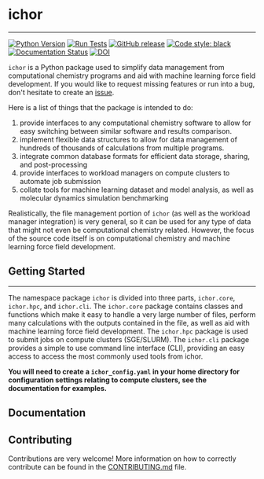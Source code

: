# ichor
---

[![Python Version](https://img.shields.io/badge/python-3.8+-blue.svg)](https://www.python.org/downloads/)
[![Run Tests](https://github.com/popelier-group/ICHOR/actions/workflows/run_tests.yml/badge.svg)](https://github.com/popelier-group/ICHOR/actions/workflows/run_tests.yml)
[![GitHub release](https://img.shields.io/badge/release-v4.0.3-blue)](https://github.com/popelier-group/ICHOR/releases/)
[![Code style: black](https://img.shields.io/badge/code%20style-black-000000.svg)](https://github.com/psf/black)
[![Documentation Status](https://readthedocs.org/projects/ichor/badge/?version=latest)](https://ichor.readthedocs.io/en/latest/?badge=latest)
[![DOI](https://zenodo.org/badge/169064698.svg)](https://zenodo.org/doi/10.5281/zenodo.11174713)

`ichor` is a Python package used to simplify data management from computational chemistry programs and aid with machine learning force field development. If you would like to request missing features or run into a bug, don't hesitate to create an [issue](https://github.com/popelier-group/ICHOR/issues).

Here is a list of things that the package is intended to do:

1. provide interfaces to any computational chemistry software to allow for easy switching between similar software and results comparison.
2. implement flexible data structures to allow for data management of hundreds of thousands of calculations from multiple programs.
3. integrate common database formats for efficient data storage, sharing, and post-processing
4. provide interfaces to workload managers on compute clusters to automate job submission
5. collate tools for machine learning dataset and model analysis, as well as molecular dynamics simulation benchmarking

Realistically, the file management portion of `ichor` (as well as the workload manager integration) is very general, so it can be used for any type of data that might not even be computational chemistry related. However, the focus of the source code itself is on computational chemistry and machine learning force field development.

## Getting Started
---
The namespace package `ichor` is divided into three parts, `ichor.core`, `ichor.hpc`, and `ichor.cli`. The `ichor.core` package contains classes and functions which make it easy to handle a very large number of files, perform many calculations with the outputs contained in the file, as well as aid with machine learning force field development. The `ichor.hpc` package is used to submit jobs on compute clusters (SGE/SLURM). The `ichor.cli` package provides a simple to use command line interface (CLI), providing an easy access to access the most commonly used tools from ichor.

**You will need to create a `ichor_config.yaml` in your home directory for configuration settings relating to compute clusters, see the documentation for examples.**

## Documentation

## Contributing

Contributions are very welcome! More information on how to correctly contribute can be found in the [CONTRIBUTING.md](CONTRIBUTING.md) file.
